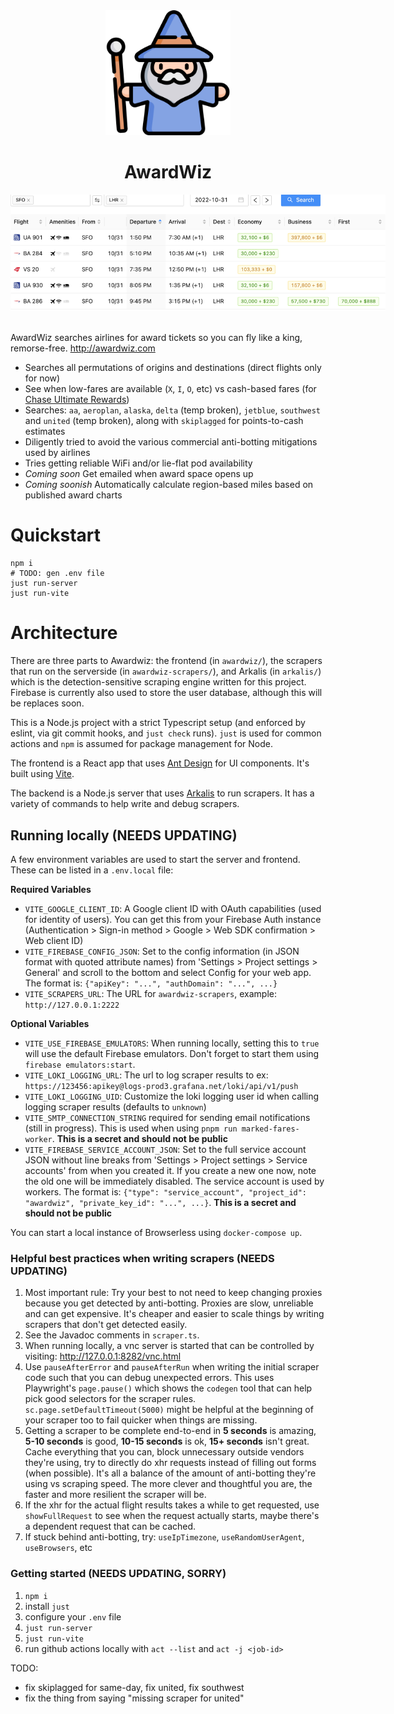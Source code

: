 <div align="center">
  <div><img src="wizard.png" style="width:200px" /></div>
  <div><h1>AwardWiz</h1></div>
  <div><img src="screenshot.png" style="max-width:600px" /></div>
</div>
<br/>

AwardWiz searches airlines for award tickets so you can fly like a king, remorse-free. http://awardwiz.com

- Searches all permutations of origins and destinations (direct flights only for now)
- See when low-fares are available (`X`, `I`, `O`, etc) vs cash-based fares (for [Chase Ultimate Rewards](https://thepointsguy.com/guide/redeeming-chase-ultimate-rewards-maximum-value/))
- Searches: `aa`, `aeroplan`, `alaska`, `delta` (temp broken), `jetblue`, `southwest` and `united` (temp broken), along with `skiplagged` for points-to-cash estimates
- Diligently tried to avoid the various commercial anti-botting mitigations used by airlines
- Tries getting reliable WiFi and/or lie-flat pod availability
- *Coming soon* Get emailed when award space opens up
- *Coming soonish* Automatically calculate region-based miles based on published award charts

# Quickstart

```
npm i
# TODO: gen .env file
just run-server
just run-vite
```

# Architecture

There are three parts to Awardwiz: the frontend (in `awardwiz/`), the scrapers that run on the serverside (in `awardwiz-scrapers/`), and Arkalis (in `arkalis/`) which is the detection-sensitive scraping engine written for this project. Firebase is currently also used to store the user database, although this will be replaces soon.

This is a Node.js project with a strict Typescript setup (and enforced by eslint, via git commit hooks, and `just check` runs). `just` is used for common actions and `npm` is assumed for package management for Node.

The frontend is a React app that uses [Ant Design](https://github.com/ant-design/ant-design/) for UI components. It's built using [Vite](https://github.com/vitejs/vite).

The backend is a Node.js server that uses [Arkalis](arkalis/README.md) to run scrapers. It has a variety of commands to help write and debug scrapers.

## Running locally (NEEDS UPDATING)

A few environment variables are used to start the server and frontend. These can be listed in a `.env.local` file:

**Required Variables**
- `VITE_GOOGLE_CLIENT_ID`: A Google client ID with OAuth capabilities (used for identity of users). You can get this from your Firebase Auth instance (Authentication > Sign-in method > Google > Web SDK confirmation > Web client ID)
- `VITE_FIREBASE_CONFIG_JSON`: Set to the config information (in JSON format with quoted attribute names) from 'Settings > Project settings > General' and scroll to the bottom and select Config for your web app. The format is: `{"apiKey": "...", "authDomain": "...", ...}`
- `VITE_SCRAPERS_URL`: The URL for `awardwiz-scrapers`, example: `http://127.0.0.1:2222`

**Optional Variables**
- `VITE_USE_FIREBASE_EMULATORS`: When running locally, setting this to `true` will use the default Firebase emulators. Don't forget to start them using `firebase emulators:start`.
- `VITE_LOKI_LOGGING_URL`: The url to log scraper results to ex: `https://123456:apikey@logs-prod3.grafana.net/loki/api/v1/push`
- `VITE_LOKI_LOGGING_UID`: Customize the loki logging user id when calling logging scraper results (defaults to `unknown`)
- `VITE_SMTP_CONNECTION_STRING` required for sending email notifications (still in progress). This is used when using `pnpm run marked-fares-worker`. **This is a secret and should not be public**
- `VITE_FIREBASE_SERVICE_ACCOUNT_JSON`: Set to the full service account JSON without line breaks from 'Settings > Project settings > Service accounts' from when you created it. If you create a new one now, note the old one will be immediately disabled. The service account is used by workers. The format is: `{"type": "service_account", "project_id": "awardwiz", "private_key_id": "...", ...}`. **This is a secret and should not be public**

You can start a local instance of Browserless using `docker-compose up`.

### Helpful best practices when writing scrapers (NEEDS UPDATING)

1. Most important rule: Try your best to not need to keep changing proxies because you get detected by anti-botting. Proxies are slow, unreliable and can get expensive. It's cheaper and easier to scale things by writing scrapers that don't get detected easily.
2. See the Javadoc comments in `scraper.ts`.
3. When running locally, a vnc server is started that can be controlled by visiting: http://127.0.0.1:8282/vnc.html
4. Use `pauseAfterError` and `pauseAfterRun` when writing the initial scraper code such that you can debug unexpected errors. This uses Playwright's `page.pause()` which shows the `codegen` tool that can help pick good selectors for the scraper rules. `sc.page.setDefaultTimeout(5000)` might be helpful at the beginning of your scraper too to fail quicker when things are missing.
5. Getting a scraper to be complete end-to-end in **5 seconds** is amazing, **5-10 seconds** is good, **10-15 seconds** is ok, **15+ seconds** isn't great. Cache everything that you can, block unnecessary outside vendors they're using, try to directly do xhr requests instead of filling out forms (when possible). It's all a balance of the amount of anti-botting they're using vs scraping speed. The more clever and thoughtful you are, the faster and more resilient the scraper will be.
6. If the xhr for the actual flight results takes a while to get requested, use `showFullRequest` to see when the request actually starts, maybe there's a dependent request that can be cached.
7. If stuck behind anti-botting, try: `useIpTimezone`, `useRandomUserAgent`, `useBrowsers`, etc

### Getting started (NEEDS UPDATING, SORRY)

1. `npm i`
2. install `just`
3. configure your `.env` file
5. `just run-server`
6. `just run-vite`
7. run github actions locally with `act --list` and `act -j <job-id>`


TODO:
- fix skiplagged for same-day, fix united, fix southwest
- fix the thing from saying "missing scraper for united"